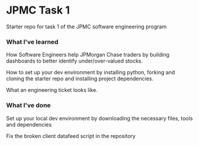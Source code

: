 # JPMC Task 1
Starter repo for task 1 of the JPMC software engineering program

<h3>What I've learned</h3>
<p>How Software Engineers help JPMorgan Chase traders by building dashboards to better identify under/over-valued stocks.</p>
<p>How to set up your dev environment by installing python, forking and cloning the starter repo and installing project dependencies.</p>
<p>What an engineering ticket looks like.</p>

<h3>What I've done</h3>
<p>Set up your local dev environment by downloading the necessary files, tools and dependencies</p>
<p>Fix the broken client datafeed script in the repository</p>
